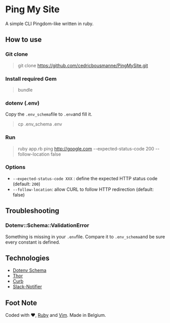 # Ping My Site

A simple CLI Pingdom-like written in ruby.

## How to use

### Git clone

> git clone https://github.com/cedricbousmanne/PingMySite.git

### Install required Gem

> bundle

### dotenv (.env)

Copy the ```.env_schema```file to ```.env```and fill it.
> cp .env_schema .env

### Run

> ruby app.rb ping http://google.com --expected-status-code 200  --follow-location false

### Options

* ```--expected-status-code XXX``` : define the expected HTTP status code (default: ```200```)
* ```--follow-location```: allow CURL to follow HTTP redirection (default: false)

## Troubleshooting

### Dotenv::Schema::ValidationError

Something is missing in your ```.env```file. Compare it to ```.env_schema```and be sure every constant is defined.

## Technologies

* [Dotenv Schema](https://github.com/mirakui/dotenv-schema)
* [Thor](http://whatisthor.com/)
* [Curb](https://github.com/taf2/curb)
* [Slack-Notifier](https://github.com/stevenosloan/slack-notifier)

## Foot Note

Coded with &#9829;, [Ruby](https://www.ruby-lang.org/) and [Vim](http://www.vim.org/). Made in Belgium.


